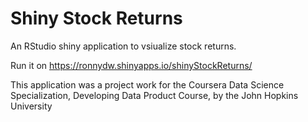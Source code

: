 # Shiny Stock Returns

An RStudio shiny application to vsiualize stock returns.

Run it on https://ronnydw.shinyapps.io/shinyStockReturns/

This application was a project work for the Coursera Data Science Specialization, Developing Data Product Course, by the John Hopkins University